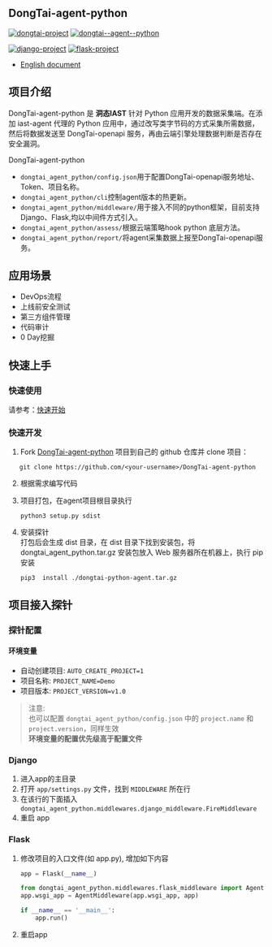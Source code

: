 ## DongTai-agent-python

[![dongtai-project](https://img.shields.io/badge/DongTai-v1.1.1-blue)](https://github.com/HXSecurity/DongTai)
[![dongtai--agent--python](https://img.shields.io/badge/DongTai--agent--python-v1.1.1-blue)](https://github.com/HXSecurity/DongTai-agent-python)

[![django-project](https://img.shields.io/badge/Supported%20versions%20of%20Django-3.0.x,3.1.x,3.2.x-blue)](https://www.djangoproject.com/)
[![flask-project](https://img.shields.io/badge/Supported%20versions%20of%20Flask-1.0.x,1.1.x,1.2.x-blue)](https://palletsprojects.com/p/flask/)

- [English document](README.md)

## 项目介绍

DongTai-agent-python 是 **洞态IAST** 针对 Python 应用开发的数据采集端。在添加 iast-agent 代理的 Python 应用中，通过改写类字节码的方式采集所需数据，然后将数据发送至 DongTai-openapi 服务，再由云端引擎处理数据判断是否存在安全漏洞。

DongTai-agent-python  

- `dongtai_agent_python/config.json`用于配置DongTai-openapi服务地址、Token、项目名称。
- `dongtai_agent_python/cli`控制agent版本的热更新。
- `dongtai_agent_python/middleware/`用于接入不同的python框架，目前支持Django、Flask,均以中间件方式引入。
- `dongtai_agent_python/assess/`根据云端策略hook python 底层方法。
- `dongtai_agent_python/report/`将agent采集数据上报至DongTai-openapi服务。


## 应用场景

- DevOps流程
- 上线前安全测试
- 第三方组件管理
- 代码审计
- 0 Day挖掘


## 快速上手

### 快速使用

请参考：[快速开始](https://doc.dongtai.io/02_start/index.html)

### 快速开发

1. Fork [DongTai-agent-python](https://github.com/HXSecurity/DongTai-agent-python) 项目到自己的 github 仓库并 clone 项目：
```shell
   git clone https://github.com/<your-username>/DongTai-agent-python
   ```
2. 根据需求编写代码
3. 项目打包，在agent项目根目录执行
     ```shell
     python3 setup.py sdist
     ```
4. 安装探针 \
   打包后会生成 dist 目录，在 dist 目录下找到安装包，将 dongtai_agent_python.tar.gz 安装包放入 Web 服务器所在机器上，执行 pip 安装
 
      ```shell
      pip3  install ./dongtai-python-agent.tar.gz 
      ```
  
## 项目接入探针

### 探针配置

#### 环境变量

* 自动创建项目: `AUTO_CREATE_PROJECT=1`
* 项目名称: `PROJECT_NAME=Demo`
* 项目版本: `PROJECT_VERSION=v1.0`

> 注意: \
> 也可以配置 `dongtai_agent_python/config.json` 中的 `project.name` 和 `project.version`，同样生效 \
> **环境变量的配置优先级高于配置文件**

### Django 

1. 进入app的主目录
2. 打开 `app/settings.py` 文件，找到 `MIDDLEWARE` 所在行
3. 在该行的下面插入 `dongtai_agent_python.middlewares.django_middleware.FireMiddleware`
4. 重启 app

### Flask

1. 修改项目的入口文件(如 app.py), 增加如下内容
    ```python
    app = Flask(__name__)

    from dongtai_agent_python.middlewares.flask_middleware import AgentMiddleware
    app.wsgi_app = AgentMiddleware(app.wsgi_app, app)

    if __name__ == '__main__':
        app.run()
    ```
2. 重启app
